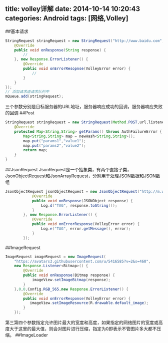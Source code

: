 title: volley详解
date: 2014-10-14 10:20:43
categories: Android
tags: [网络,Volley]
---
<!--more-->
##基本请求
```java
StringRequest stringRequest = new StringRequest("http://www.baidu.com",new Response.Listener<String>(){
	@Override
	public void onResponse(String response) {
		//
	}, new Response.ErrorListener() {
		@Override
		public void onErrorResopnse(VolleyError error) {
			//
		}
	}
});
// 添加请求道请求队列中
mQueue.add(stringRequest);
```
三个参数分别是目标服务器的URL地址，服务器响应成功的回调，服务器响应失败的回调
##Post
```java
StringRequest stringRequest = new StringRequest(Method.POST,url,listener,errorListenrer) {
	@Override
	protected Map<String,String> getParams() throws AuthFailureError {
		Map<String,String> map = newHash<String,String>();
		map.put("params1","value1");
		map.put("params2","value2");
		return map;
	}
}
```
##JsonRequest
JsonRequest是一个抽象类，有两个直接子类，JsonObjectRequest和JsonArrayRequest，分别用于处理JSON数据和JSON数组
```java
JsonObjectRequest jsonObjectRequest = new JsonObjectRequest("http://m.weather.com.cn/data/101010100.html",null, new Response.Listener<JSONObject>() {  
            @Override  
            public void onResponse(JSONObject response) {  
                Log.d("TAG", response.toString());  
            }  
        }, new Response.ErrorListener() {  
            @Override  
            public void onErrorResponse(VolleyError error) {  
                Log.e("TAG", error.getMessage(), error);  
            }  
        });
```
##ImageRequest
```java
ImageRequest imageRequest = new ImageRequest(
	"https://avatars3.githubusercontent.com/u/5416585?v=2&s=460",
	new Response.Listener<Bitmap>() {
		@Override  
        public void onResponse(Bitmap response) {  
            imageView.setImageBitmap(response);  
       	}
    },0,0,Config.RGB_565,new Response.ErrorListener() {  
        @Override  
        public void onErrorResponse(VolleyError error) {  
       	   imageView.setImageResource(R.drawable.default_image);  
        }  
	});
```
第三第四个参数指定允许图片最大的宽度和高度，如果指定的网络图片的宽度或高度大于这里的最大值，则会对图片进行压缩，指定为0即表示不管图片多大都不压缩。
##ImageLoader
